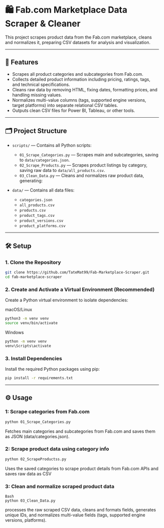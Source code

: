 # 🛍️ Fab.com Marketplace Data Scraper & Cleaner

This project scrapes product data from the Fab.com marketplace, cleans and normalizes it, preparing CSV datasets for analysis and visualization.

---

## 🚀 Features

- Scrapes all product categories and subcategories from Fab.com.
- Collects detailed product information including pricing, ratings, tags, and technical specifications.
- Cleans raw data by removing HTML, fixing dates, formatting prices, and handling missing values.
- Normalizes multi-value columns (tags, supported engine versions, target platforms) into separate relational CSV tables.
- Outputs clean CSV files for Power BI, Tableau, or other tools.

---

## 🗂️ Project Structure

- `scripts/` — Contains all Python scripts:
  - `01_Scrape_Categories.py` — Scrapes main and subcategories, saving to `data/categories.json`.
  - `02_Scrape_Products.py` — Scrapes product listings by category, saving raw data to `data/all_products.csv`.
  - `03_Clean_Data.py` — Cleans and normalizes raw product data, generating:

- `data/` — Contains all data files:
  - `categories.json`
  - `all_products.csv`
  - `products.csv`
  - `product_tags.csv`
  - `product_versions.csv`
  - `product_platforms.csv`

---

## 🛠️ Setup

### 1. Clone the Repository

```bash
git clone https://github.com/TateMat99/Fab-Marketplace-Scraper.git
cd fab-marketplace-scraper
```


### 2. Create and Activate a Virtual Environment (Recommended)

Create a Python virtual environment to isolate dependencies:

macOS/Linux

```bash
python3 -m venv venv
source venv/bin/activate
```

Windows

```bash
python -m venv venv
venv\Scripts\activate
```


### 3. Install Dependencies

Install the required Python packages using pip:

```bash
pip install -r requirements.txt
```

---



## ⚙️ Usage

### 1: Scrape categories from Fab.com

```bash
python 01_Scrape_Categories.py
```
Fetches main categories and subcategories from Fab.com and saves them as JSON (data/categories.json).


### 2: Scrape product data using category info

```bash
python 02_ScrapeProductss.py
```
Uses the saved categories to scrape product details from Fab.com APIs and saves raw data as CSV


### 3: Clean and normalize scraped product data

```
Bash
python 03_Clean_Data.py
```
processes the raw scraped CSV data, cleans and formats fields, generates unique IDs, and normalizes multi-value fields (tags, supported engine versions, platforms).
